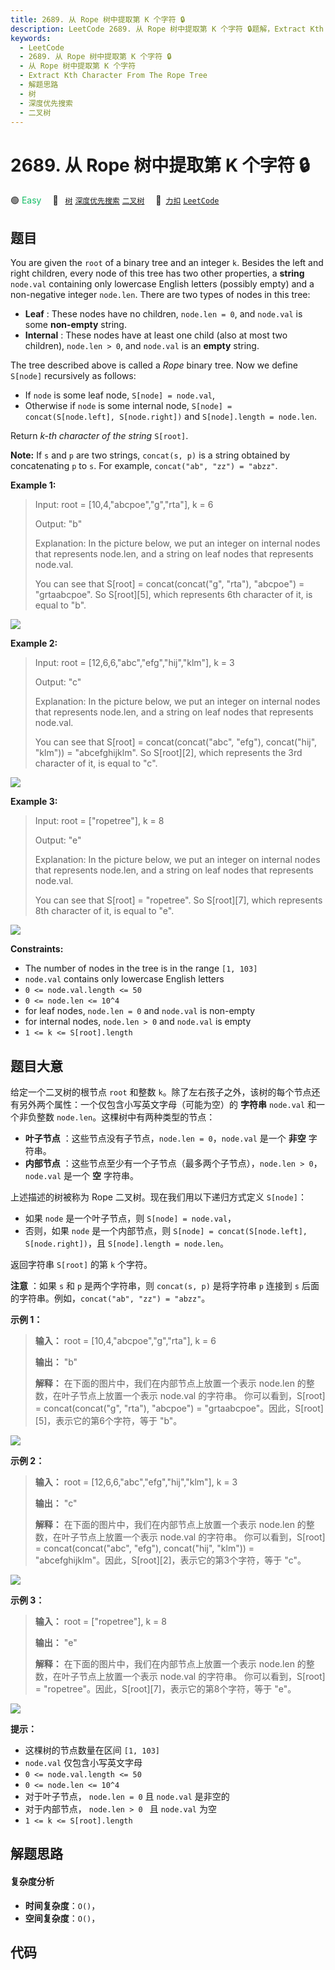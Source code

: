 ```yaml
---
title: 2689. 从 Rope 树中提取第 K 个字符 🔒
description: LeetCode 2689. 从 Rope 树中提取第 K 个字符 🔒题解，Extract Kth Character From The Rope Tree，包含解题思路、复杂度分析以及完整的 JavaScript 代码实现。
keywords:
  - LeetCode
  - 2689. 从 Rope 树中提取第 K 个字符 🔒
  - 从 Rope 树中提取第 K 个字符
  - Extract Kth Character From The Rope Tree
  - 解题思路
  - 树
  - 深度优先搜索
  - 二叉树
---
```


# 2689. 从 Rope 树中提取第 K 个字符 🔒

🟢 <font color=#15bd66>Easy</font>&emsp; 🔖&ensp; [`树`](/tag/tree.md) [`深度优先搜索`](/tag/depth-first-search.md) [`二叉树`](/tag/binary-tree.md)&emsp; 🔗&ensp;[`力扣`](https://leetcode.cn/problems/extract-kth-character-from-the-rope-tree) [`LeetCode`](https://leetcode.com/problems/extract-kth-character-from-the-rope-tree)

## 题目

You are given the `root` of a binary tree and an integer `k`. Besides the left
and right children, every node of this tree has two other properties, a
**string** `node.val` containing only lowercase English letters (possibly
empty) and a non-negative integer `node.len`. There are two types of nodes in
this tree:

  * **Leaf** : These nodes have no children, `node.len = 0`, and `node.val` is some **non-empty** string.
  * **Internal** : These nodes have at least one child (also at most two children), `node.len > 0`, and `node.val` is an **empty** string.

The tree described above is called a _Rope_ binary tree. Now we define
`S[node]` recursively as follows:

  * If `node` is some leaf node, `S[node] = node.val`,
  * Otherwise if `node` is some internal node, `S[node] = concat(S[node.left], S[node.right])` and `S[node].length = node.len`.

Return _k-th character of the string_ `S[root]`.

**Note:** If `s` and `p` are two strings, `concat(s, p)` is a string obtained
by concatenating `p` to `s`. For example, `concat("ab", "zz") = "abzz"`.



**Example 1:**

> Input: root = [10,4,"abcpoe","g","rta"], k = 6
> 
> Output: "b"
> 
> Explanation: In the picture below, we put an integer on internal nodes that represents node.len, and a string on leaf nodes that represents node.val.
> 
> You can see that S[root] = concat(concat("g", "rta"), "abcpoe") = "grtaabcpoe". So S[root][5], which represents 6th character of it, is equal to "b".
> 
> 

![](https://fastly.jsdelivr.net/gh/doocs/leetcode@main/solution/2600-2699/2689.Extract%20Kth%20Character%20From%20The%20Rope%20Tree/images/example1.png)

**Example 2:**

> Input: root = [12,6,6,"abc","efg","hij","klm"], k = 3
> 
> Output: "c"
> 
> Explanation: In the picture below, we put an integer on internal nodes that represents node.len, and a string on leaf nodes that represents node.val.
> 
> You can see that S[root] = concat(concat("abc", "efg"), concat("hij", "klm")) = "abcefghijklm". So S[root][2], which represents the 3rd character of it, is equal to "c".
> 
> 

![](https://fastly.jsdelivr.net/gh/doocs/leetcode@main/solution/2600-2699/2689.Extract%20Kth%20Character%20From%20The%20Rope%20Tree/images/example2.png)

**Example 3:**

> Input: root = ["ropetree"], k = 8
> 
> Output: "e"
> 
> Explanation: In the picture below, we put an integer on internal nodes that represents node.len, and a string on leaf nodes that represents node.val.
> 
> You can see that S[root] = "ropetree". So S[root][7], which represents 8th character of it, is equal to "e".
> 
> 

![](https://fastly.jsdelivr.net/gh/doocs/leetcode@main/solution/2600-2699/2689.Extract%20Kth%20Character%20From%20The%20Rope%20Tree/images/example3.png)



**Constraints:**

  * The number of nodes in the tree is in the range `[1, 103]`
  * `node.val` contains only lowercase English letters
  * `0 <= node.val.length <= 50`
  * `0 <= node.len <= 10^4`
  * for leaf nodes, `node.len = 0` and `node.val` is non-empty
  * for internal nodes, `node.len > 0` and `node.val` is empty
  * `1 <= k <= S[root].length`


## 题目大意

给定一个二叉树的根节点 `root` 和整数 `k`。除了左右孩子之外，该树的每个节点还有另外两个属性：一个仅包含小写英文字母（可能为空）的 **字符串**
`node.val` 和一个非负整数 `node.len`。这棵树中有两种类型的节点：

  * **叶子节点** ：这些节点没有子节点，`node.len = 0`，`node.val` 是一个 **非空** 字符串。
  * **内部节点** ：这些节点至少有一个子节点（最多两个子节点），`node.len > 0`，`node.val` 是一个 **空** 字符串。

上述描述的树被称为 Rope 二叉树。现在我们用以下递归方式定义 `S[node]`：

  * 如果 `node` 是一个叶子节点，则 `S[node] = node.val`，
  * 否则，如果 `node` 是一个内部节点，则 `S[node] = concat(S[node.left], S[node.right])`，且 `S[node].length = node.len`。

返回字符串 `S[root]` 的第 `k` 个字符。

**注意** ：如果 `s` 和 `p` 是两个字符串，则 `concat(s, p)` 是将字符串 `p` 连接到 `s`
后面的字符串。例如，`concat("ab", "zz") = "abzz"`。



**示例 1：**

> 
> 
> 
> 
> 
> **输入：** root = [10,4,"abcpoe","g","rta"], k = 6
> 
> **输出：** "b"
> 
> **解释：** 在下面的图片中，我们在内部节点上放置一个表示 node.len 的整数，在叶子节点上放置一个表示 node.val 的字符串。 你可以看到，S[root] = concat(concat("g", "rta"), "abcpoe") = "grtaabcpoe"。因此，S[root][5]，表示它的第6个字符，等于 "b"。
> 
> 

![](https://fastly.jsdelivr.net/gh/doocs/leetcode@main/solution/2600-2699/2689.Extract%20Kth%20Character%20From%20The%20Rope%20Tree/images/example1.png)

**示例 2：**

> 
> 
> 
> 
> 
> **输入：** root = [12,6,6,"abc","efg","hij","klm"], k = 3
> 
> **输出：** "c"
> 
> **解释：** 在下面的图片中，我们在内部节点上放置一个表示 node.len 的整数，在叶子节点上放置一个表示 node.val 的字符串。 你可以看到，S[root] = concat(concat("abc", "efg"), concat("hij", "klm")) = "abcefghijklm"。因此，S[root][2]，表示它的第3个字符，等于 "c"。
> 
> 

![](https://fastly.jsdelivr.net/gh/doocs/leetcode@main/solution/2600-2699/2689.Extract%20Kth%20Character%20From%20The%20Rope%20Tree/images/example2.png)

**示例 3：**

> 
> 
> 
> 
> 
> **输入：** root = ["ropetree"], k = 8
> 
> **输出：** "e"
> 
> **解释：** 在下面的图片中，我们在内部节点上放置一个表示 node.len 的整数，在叶子节点上放置一个表示 node.val 的字符串。 你可以看到，S[root] = "ropetree"。因此，S[root][7]，表示它的第8个字符，等于 "e"。
> 
> 

![](https://fastly.jsdelivr.net/gh/doocs/leetcode@main/solution/2600-2699/2689.Extract%20Kth%20Character%20From%20The%20Rope%20Tree/images/example3.png)



**提示：**

  * 这棵树的节点数量在区间 `[1, 103]`
  * `node.val` 仅包含小写英文字母
  * `0 <= node.val.length <= 50`
  * `0 <= node.len <= 10^4`
  * 对于叶子节点， `node.len = 0` 且 `node.val` 是非空的
  * 对于内部节点， `node.len > 0 ` 且 `node.val` 为空
  * `1 <= k <= S[root].length`


## 解题思路

#### 复杂度分析

- **时间复杂度**：`O()`，
- **空间复杂度**：`O()`，

## 代码

```javascript

```